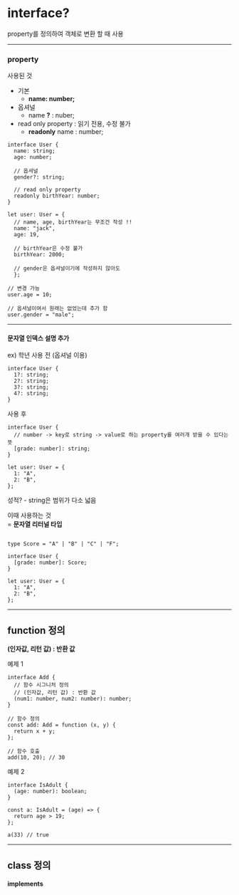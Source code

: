 # interface?

property를 정의하여 객체로 변환 할 때 사용

---

### property

사용된 것

- 기본
  - **name: number;**
- 옵셔널
  - name **?** : nuber;
- read only property : 읽기 전용, 수정 불가
  - **readonly** name : number;

```
interface User {
  name: string;
  age: number;

  // 옵셔널
  gender?: string;

  // read only property
  readonly birthYear: number;
}

let user: User = {
  // name, age, birthYear는 무조건 작성 !!
  name: "jack",
  age: 19,

  // birthYear은 수정 불가
  birthYear: 2000;

  // gender은 옵셔널이기에 작성하지 않아도
  };

// 변경 가능
user.age = 10;

// 옵셔널이여서 원래는 없었는데 추가 함
user.gender = "male";

```

---

#### 문자열 인덱스 설명 추가

ex) 학년
사용 전 (옵셔널 이용)

```
interface User {
  1?: string;
  2?: string;
  3?: string;
  4?: string;
}
```

사용 후

```
interface User {
  // number -> key로 string -> value로 하는 property를 여러개 받을 수 있다는 뜻
  [grade: number]: string;
}

let user: User = {
  1: "A",
  2: "B",
};
```

성적? - string은 범위가 다소 넓음

이때 사용하는 것  
 = **문자열 리터널 타입**

```

type Score = "A" | "B" | "C" | "F";

interface User {
  [grade: number]: Score;
}

let user: User = {
  1: "A",
  2: "B",
};
```

---

## function 정의

**(인자값, 리턴 값) : 반환 값**

예제 1

```
interface Add {
  // 함수 시그니처 정의
  // (인자값, 리턴 값) : 반환 값
  (num1: number, num2: number): number;
}

// 함수 정의
const add: Add = function (x, y) {
  return x + y;
};

// 함수 호출
add(10, 20); // 30
```

예제 2

```
interface IsAdult {
  (age: number): boolean;
}

const a: IsAdult = (age) => {
  return age > 19;
};

a(33) // true
```

---

## class 정의

#### implements
